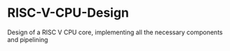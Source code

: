 # RISC-V-CPU-Design
Design of a RISC V CPU core, implementing all the necessary components and pipelining
